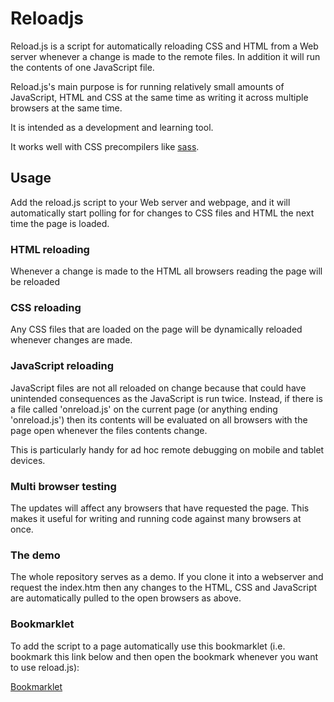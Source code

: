 # Reloadjs

Reload.js is a script for automatically reloading CSS and HTML from a Web server whenever a change is made to the remote files. In addition it will run the contents of one JavaScript file.

Reload.js's main purpose is for running relatively small amounts of JavaScript, HTML and CSS at the same time as writing it across multiple browsers at the same time.

It is intended as a development and learning tool.

It works well with CSS precompilers like [sass](http://sass-lang.com/).


## Usage

Add the reload.js script to your Web server and webpage, and it will automatically start polling for for changes to CSS files and HTML the next time the page is loaded.

### HTML reloading

Whenever a change is made to the HTML all browsers reading the page will be reloaded

### CSS reloading

Any CSS files that are loaded on the page will be dynamically reloaded whenever changes are made.

### JavaScript reloading

JavaScript files are not all reloaded on change because that could have unintended consequences as the JavaScript is run twice. Instead, if there is a file called 'onreload.js' on the current page (or anything ending 'onreload.js') then its contents will be evaluated on all browsers with the page open whenever the files contents change.

This is particularly handy for ad hoc remote debugging on mobile and tablet devices.

### Multi browser testing

The updates will affect any browsers that have requested the page. This makes it useful for writing and running code against many browsers at once.

### The demo

The whole repository serves as a demo. If you clone it into a webserver and request the index.htm then any changes to the HTML, CSS and JavaScript are automatically pulled to the open browsers as above.

### Bookmarklet

To add the script to a page automatically use this bookmarklet (i.e. bookmark this link below and then open the bookmark whenever you want to use reload.js):

<a href="javascript:
  var scriptToAdd = window.document.createElement('script');
  scriptToAdd.setAttribute(
    'src',
    'https://raw.github.com/andybry/reloadjs/master/reload.js'
  );
  window.document.getElementsByTagName('head')[0].appendChild(scriptToAdd);
">Bookmarklet</a>
